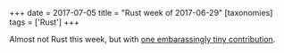 +++
date = 2017-07-05
title = "Rust week of 2017-06-29"
[taxonomies]
tags = ['Rust']
+++

Almost not Rust this week, but with [one embarassingly tiny
contribution].

  [one embarassingly tiny contribution]: https://github.com/stevedonovan/gentle-intro/pull/45
